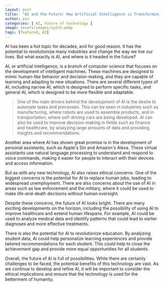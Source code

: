 ```yaml
---
layout: post
title:  "AI and the Future: How Artificial Intelligence is Transforming Industries"
author: psn
categories: [ AI, Future of technology ]
image: assets/images/synth.webp
tags: [featured, AI]
---
```


AI has been a hot topic for decades, and for good reason. It has the potential to revolutionize many industries and change the way we live our lives. But what exactly is AI, and where is it headed in the future?

AI, or artificial intelligence, is a branch of computer science that focuses on the development of intelligent machines. These machines are designed to mimic human-like behavior and decision-making, and they are capable of learning and adapting to new situations. There are several different types of AI, including narrow AI, which is designed to perform specific tasks, and general AI, which is designed to be more flexible and adaptable.

>One of the main drivers behind the development of AI is the desire to automate tasks and processes. This can be seen in industries such as manufacturing, where robots are used to assemble products, and in transportation, where self-driving cars are being developed. AI can also be used to improve decision-making in fields such as finance and healthcare, by analyzing large amounts of data and providing insights and recommendations.

Another area where AI has shown great promise is in the development of personal assistants, such as Apple's Siri and Amazon's Alexa. These virtual assistants use natural language processing to understand and respond to voice commands, making it easier for people to interact with their devices and access information.

But as with any new technology, AI also raises ethical concerns. One of the biggest concerns is the potential for AI to replace human jobs, leading to widespread unemployment. There are also concerns about the use of AI in areas such as law enforcement and the military, where it could be used to make life-and-death decisions without human oversight.

Despite these concerns, the future of AI looks bright. There are many exciting developments on the horizon, including the possibility of using AI to improve healthcare and extend human lifespans. For example, AI could be used to analyze medical data and identify patterns that could lead to earlier diagnoses and more effective treatments.

There is also the potential for AI to revolutionize education. By analyzing student data, AI could help personalize learning experiences and provide tailored recommendations for each student. This could help to close the achievement gap and provide more equal opportunities for all students.

Overall, the future of AI is full of possibilities. While there are certainly challenges to be faced, the potential benefits of this technology are vast. As we continue to develop and refine AI, it will be important to consider the ethical implications and ensure that the technology is used for the betterment of humanity.